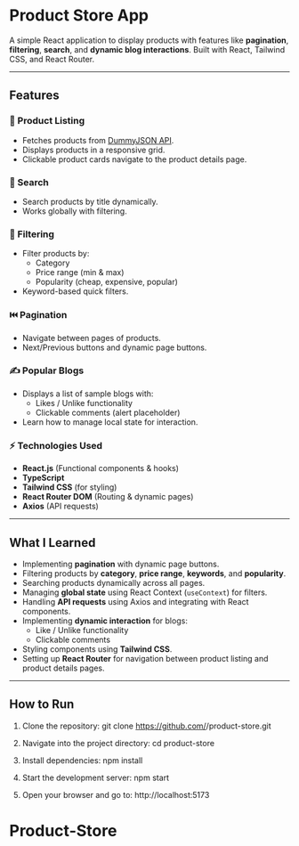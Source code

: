 # Product Store App

A simple React application to display products with features like **pagination**, **filtering**, **search**, and **dynamic blog interactions**. Built with React, Tailwind CSS, and React Router.

---

## Features

### 🛒 Product Listing

- Fetches products from [DummyJSON API](https://dummyjson.com/).
- Displays products in a responsive grid.
- Clickable product cards navigate to the product details page.

### 🔎 Search

- Search products by title dynamically.
- Works globally with filtering.

### 📂 Filtering

- Filter products by:
  - Category
  - Price range (min & max)
  - Popularity (cheap, expensive, popular)
- Keyword-based quick filters.

### ⏮️ Pagination

- Navigate between pages of products.
- Next/Previous buttons and dynamic page buttons.

### ✍️ Popular Blogs

- Displays a list of sample blogs with:
  - Likes / Unlike functionality
  - Clickable comments (alert placeholder)
- Learn how to manage local state for interaction.

### ⚡ Technologies Used

- **React.js** (Functional components & hooks)
- **TypeScript**
- **Tailwind CSS** (for styling)
- **React Router DOM** (Routing & dynamic pages)
- **Axios** (API requests)

---

## What I Learned

- Implementing **pagination** with dynamic page buttons.
- Filtering products by **category**, **price range**, **keywords**, and **popularity**.
- Searching products dynamically across all pages.
- Managing **global state** using React Context (`useContext`) for filters.
- Handling **API requests** using Axios and integrating with React components.
- Implementing **dynamic interaction** for blogs:
  - Like / Unlike functionality
  - Clickable comments
- Styling components using **Tailwind CSS**.
- Setting up **React Router** for navigation between product listing and product details pages.

---

## How to Run

1. Clone the repository:
   git clone https://github.com/<your-username>/product-store.git

2. Navigate into the project directory:
   cd product-store

3. Install dependencies:
   npm install

4. Start the development server:
   npm start

5. Open your browser and go to:
   http://localhost:5173
# Product-Store
